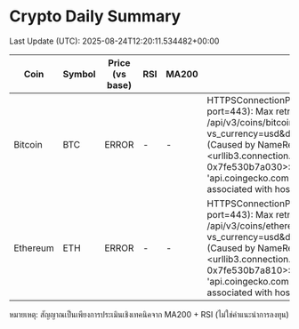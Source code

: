 # Crypto Daily Summary

Last Update (UTC): 2025-08-24T12:20:11.534482+00:00

| Coin | Symbol | Price (vs base) | RSI | MA200 | Signal |
|------|--------|------------------|-----|-------|--------|
| Bitcoin | BTC | ERROR | - | - | HTTPSConnectionPool(host='api.coingecko.com', port=443): Max retries exceeded with url: /api/v3/coins/bitcoin/market_chart?vs_currency=usd&days=250&interval=daily (Caused by NameResolutionError("<urllib3.connection.HTTPSConnection object at 0x7fe530b7a030>: Failed to resolve 'api.coingecko.com' ([Errno -5] No address associated with hostname)")) |
| Ethereum | ETH | ERROR | - | - | HTTPSConnectionPool(host='api.coingecko.com', port=443): Max retries exceeded with url: /api/v3/coins/ethereum/market_chart?vs_currency=usd&days=250&interval=daily (Caused by NameResolutionError("<urllib3.connection.HTTPSConnection object at 0x7fe530b7a810>: Failed to resolve 'api.coingecko.com' ([Errno -5] No address associated with hostname)")) |

หมายเหตุ: สัญญาณเป็นเพียงการประเมินเชิงเทคนิคจาก MA200 + RSI (ไม่ใช่คำแนะนำการลงทุน)